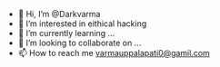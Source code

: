 - 👋 Hi, I’m @Darkvarma
- 👀 I’m interested in eithical hacking
- 🌱 I’m currently learning ...
- 💞️ I’m looking to collaborate on ...
- 📫 How to reach me varmauppalapati0@gamil.com

<!---
Darkvarma/Darkvarma is a ✨ special ✨ repository because its `README.md` (this file) appears on your GitHub profile.
You can click the Preview link to take a look at your changes.
--->
